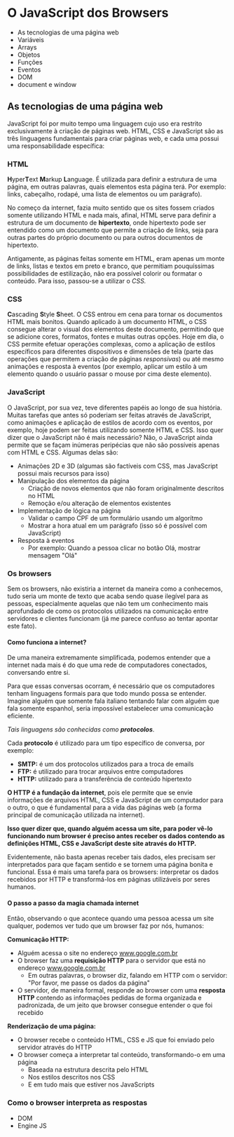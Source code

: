 # O JavaScript dos Browsers

* As tecnologias de uma página web
* Variáveis
* Arrays
* Objetos
* Funções
* Eventos
* DOM
* document e window

## As tecnologias de uma página web

JavaScript foi por muito tempo uma linguagem cujo uso era restrito exclusivamente à criação de páginas web. HTML, CSS e JavaScript são as três linguagens fundamentais para criar páginas web, e cada uma possui uma responsabilidade específica:

### HTML

**H**yper**T**ext **M**arkup **L**anguage. É utilizada para definir a estrutura de uma página, em outras palavras, quais elementos esta página terá. Por exemplo: links, cabeçalho, rodapé, uma lista de elementos ou um parágrafo\).

No começo da internet, fazia muito sentido que os sites fossem criados somente utilizando HTML e nada mais, afinal, HTML serve para definir a estrutura de um documento de **hipertexto**, onde hipertexto pode ser entendido como um documento que permite a criação de links, seja para outras partes do próprio documento ou para outros documentos de hipertexto.

Antigamente, as páginas feitas somente em HTML, eram apenas um monte de links, listas e textos em preto e branco, que permitiam pouquíssimas possibilidades de estilização, não era possível colorir ou formatar o conteúdo. Para isso, passou-se a utilizar o _CSS._

### CSS

**C**ascading **S**tyle **S**heet. O CSS entrou em cena para tornar os documentos HTML mais bonitos. Quando aplicado à um documento HTML, o CSS consegue alterar o visual dos elementos deste documento, permitindo que se adicione cores, formatos, fontes e muitas outras opções. Hoje em dia, o CSS permite efetuar operações complexas, como a aplicação de estilos específicos para diferentes dispositivos e dimensões de tela \(parte das operações que permitem a criação de páginas _responsivas_\) ou até mesmo animações e resposta à eventos \(por exemplo, aplicar um estilo à um elemento quando o usuário passar o mouse por cima deste elemento\).

### JavaScript

O JavaScript, por sua vez, teve diferentes papéis ao longo de sua história. Muitas tarefas que antes só poderiam ser feitas através de JavaScript, como animações e aplicação de estilos de acordo com os eventos, por exemplo, hoje podem ser feitas utilizando somente HTML e CSS. Isso quer dizer que o JavaScript não é mais necessário? Não, o JavaScript ainda permite que se façam inúmeras peripécias que não são possíveis apenas com HTML e CSS. Algumas delas são:

* Animações 2D e 3D \(algumas são factíveis com CSS, mas JavaScript possui mais recursos para isso\)
* Manipulação dos elementos da página
  * Criação de novos elementos que não foram originalmente descritos no HTML
  * Remoção e/ou alteração de elementos existentes
* Implementação de lógica na página
  * Validar o campo CPF de um formulário usando um algorítmo
  * Mostrar a hora atual em um parágrafo \(isso só é possível com JavaScript\)
* Resposta à eventos
  * Por exemplo: Quando a pessoa clicar no botão Olá, mostrar mensagem "Olá"

### Os browsers

Sem os browsers, não existiria a internet da maneira como a conhecemos, tudo seria um monte de texto que acaba sendo quase ilegível para as pessoas, especialmente aquelas que não tem um conhecimento mais aprofundado de como os protocolos utilizados na comunicação entre servidores e clientes funcionam \(já me parece confuso ao tentar apontar este fato\).

#### Como funciona a internet?

De uma maneira extremamente simplificada, podemos entender que a internet nada mais é do que uma rede de computadores conectados, conversando entre si.

Para que essas conversas ocorram, é necessário que os computadores tenham linguagens formais para que todo mundo possa se entender. Imagine alguém que somente fala italiano tentando falar com alguém que fala somente espanhol, seria impossível estabelecer uma comunicação eficiente.

_Tais linguagens são conhecidas como_ _**protocolos**_.

Cada **protocolo** é utilizado para um tipo específico de conversa, por exemplo:

* **SMTP:** é um dos protocolos utilizados para a troca de emails
* **FTP:** é utilizado para trocar arquivos entre computadores
* **HTTP:** utilizado para a transferência de conteúdo hipertexto

**O HTTP é a fundação da internet**, pois ele permite que se envie informações de arquivos HTML, CSS e JavaScript de um computador para o outro, o que é fundamental para a vida das páginas web \(a forma principal de comunicação utilizada na internet\).

**Isso quer dizer que, quando alguém acessa um site, para poder vê-lo funcionando num browser é preciso antes receber os dados contendo as definições HTML, CSS e JavaScript deste site através do HTTP.**

Evidentemente, não basta apenas receber tais dados, eles precisam ser interpretados para que façam sentido e se tornem uma página bonita e funcional. Essa é mais uma tarefa para os browsers: interpretar os dados recebidos por HTTP e transformá-los em páginas utilizáveis por seres humanos.

#### O passo a passo da magia chamada internet

Então, observando o que acontece quando uma pessoa acessa um site qualquer, podemos ver tudo que um browser faz por nós, humanos:

**Comunicação HTTP:**

* Alguém acessa o site no endereço www.google.com.br
* O browser faz uma **requisição HTTP** para o servidor que está no endereço www.google.com.br
  * Em outras palavras, o browser diz, falando em HTTP com o servidor: "Por favor, me passe os dados da página"
* O servidor, de maneira formal, responde ao browser com uma **resposta HTTP** contendo as informações pedidas de forma organizada e padronizada, de um jeito que browser consegue entender o que foi recebido

**Renderização de uma página:**

* O browser recebe o conteúdo HTML, CSS e JS que foi enviado pelo servidor através do HTTP
* O browser começa a interpretar tal conteúdo, transformando-o em uma página
  * Baseada na estrutura descrita pelo HTML
  * Nos estilos descritos nos CSS
  * E em tudo mais que estiver nos JavaScripts

### Como o browser interpreta as respostas

* DOM
* Engine JS



